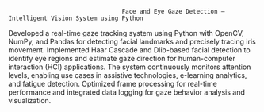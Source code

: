 
                                    Face and Eye Gaze Detection – Intelligent Vision System using Python
Developed a real-time gaze tracking system using Python with OpenCV, NumPy, and Pandas for detecting facial landmarks and precisely tracing iris movement.
Implemented Haar Cascade and Dlib-based facial detection to identify eye regions and estimate gaze direction for human-computer interaction (HCI) applications.
The system continuously monitors attention levels, enabling use cases in assistive technologies, e-learning analytics, and fatigue detection.
Optimized frame processing for real-time performance and integrated data logging for gaze behavior analysis and visualization.
